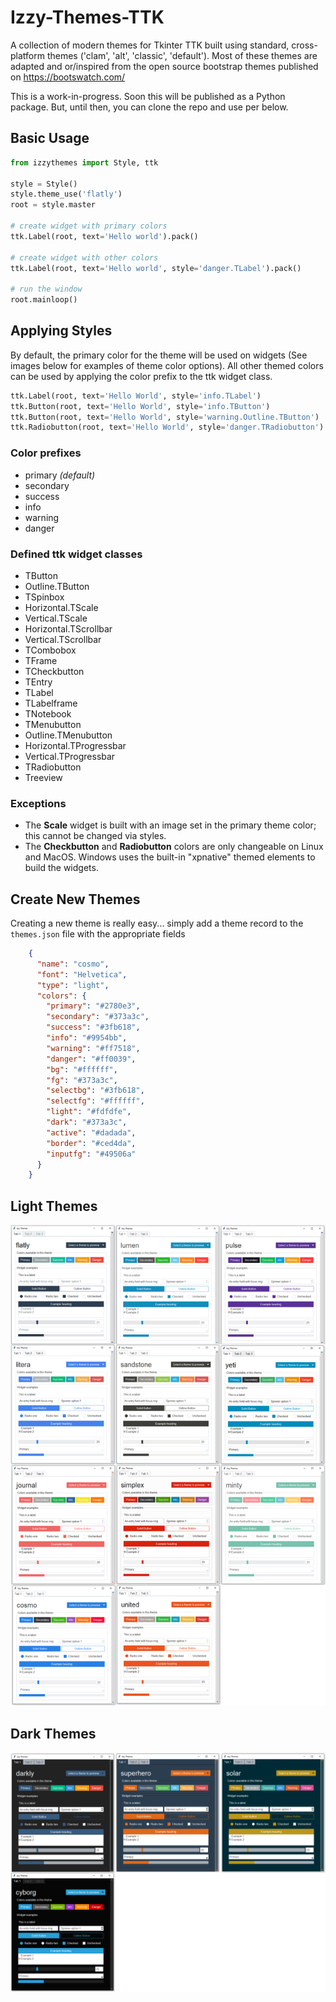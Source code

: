# Izzy-Themes-TTK
A collection of modern themes for Tkinter TTK built using standard, cross-platform themes ('clam', 'alt', 'classic', 'default'). 
Most of these themes are adapted and or/inspired from the open source bootstrap themes published on https://bootswatch.com/  

This is a work-in-progress. Soon this will be published as a Python package. But, until then, you can clone the repo and use per below.

## Basic Usage
```python
from izzythemes import Style, ttk

style = Style()
style.theme_use('flatly')
root = style.master

# create widget with primary colors
ttk.Label(root, text='Hello world').pack()

# create widget with other colors
ttk.Label(root, text='Hello world', style='danger.TLabel').pack()

# run the window
root.mainloop()
```
## Applying Styles
By default, the primary color for the theme will be used on widgets (See images below for examples of theme color options). All other themed colors can be used by applying the color prefix to the ttk widget class.
  
```python
ttk.Label(root, text='Hello World', style='info.TLabel')
ttk.Button(root, text='Hello World', style='info.TButton')
ttk.Button(root, text='Hello World', style='warning.Outline.TButton')
ttk.Radiobutton(root, text='Hello World', style='danger.TRadiobutton')
```

### Color prefixes
- primary <i>(default)</i>
- secondary
- success
- info
- warning
- danger

### Defined ttk widget classes
- TButton
- Outline.TButton
- TSpinbox
- Horizontal.TScale
- Vertical.TScale
- Horizontal.TScrollbar
- Vertical.TScrollbar
- TCombobox
- TFrame
- TCheckbutton
- TEntry
- TLabel
- TLabelframe
- TNotebook
- TMenubutton
- Outline.TMenubutton
- Horizontal.TProgressbar
- Vertical.TProgressbar
- TRadiobutton
- Treeview

### Exceptions
- The **Scale** widget is built with an image set in the primary theme color; this cannot be changed via styles.
- The **Checkbutton** and **Radiobutton** colors are only changeable on Linux and MacOS. Windows uses the built-in "xpnative" themed elements to build the widgets.

## Create New Themes
Creating a new theme is really easy... simply add a theme record to the `themes.json` file with the appropriate fields
```json
    {
      "name": "cosmo",
      "font": "Helvetica",
      "type": "light",
      "colors": {
        "primary": "#2780e3",
        "secondary": "#373a3c",
        "success": "#3fb618",
        "info": "#9954bb",
        "warning": "#ff7518",
        "danger": "#ff0039",
        "bg": "#ffffff",
        "fg": "#373a3c",
        "selectbg": "#3fb618",
        "selectfg": "#ffffff",
        "light": "#fdfdfe",
        "dark": "#373a3c",
        "active": "#dadada",
        "border": "#ced4da",
        "inputfg": "#49506a"
      }
    }
```

## Light Themes
![](examples/light_themes.png)
  
## Dark Themes
![](examples/dark_themes.png)


